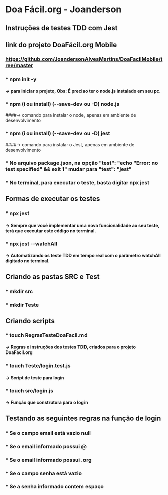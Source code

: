 # Doa Fácil.org - Joanderson

##  Instruções de testes TDD com Jest

## link do projeto DoaFácil.org Mobile
### https://github.com/JoandersonAlvesMartins/DoaFacilMobile/tree/master

### * npm init -y 
#### -> para iniciar o projeto, Obs: É preciso ter o node.js instalado em seu pc.

### * npm (i ou install) (--save-dev ou -D) node.js
####-> comando para instalar o node, apenas em ambiente de desenvolvimento

### * npm (i ou install) (--save-dev ou -D) jest
####-> comando para instalar o Jest, apenas em ambiente de desenvolvimento

### * No arquivo package.json, na opção "test": "echo \"Error: no test specified\" && exit 1" mudar para "test": "jest"

### * No terminal, para executar o teste, basta digitar npx jest

## Formas de executar  os testes

### * npx jest
#### -> Sempre que você implementar uma nova funcionalidade ao seu teste, terá que executar este código no terminal.

### * npx jest --watchAll
#### -> Automatizando os teste TDD em tempo real com o parâmetro watchAll digitado no terminal.

## Criando as pastas SRC e Test

### * mkdir src 
### * mkdir Teste

## Criando scripts

### * touch RegrasTesteDoaFacil.md
#### -> Regras e instruções dos testes TDD, criados para o projeto DoaFacil.org

### * touch Teste/login.test.js
#### -> Script de teste para login

### * touch src/login.js
#### -> Função que construtora para o login

## Testando as seguintes regras na função de login

### * Se o campo email está vazio null
### * Se o email informado possui @
### * Se o email informado possui .org

### * Se o campo senha está vazio
### * Se a senha informado contem espaço
